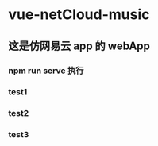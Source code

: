 # vue-netCloud-music

## 这是仿网易云 app 的 webApp

### npm run serve 执行

### test1

### test2

### test3

